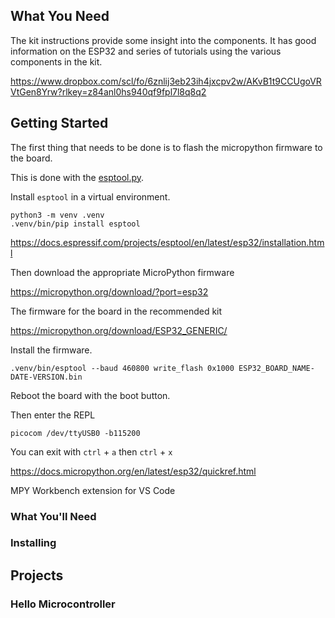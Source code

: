 
## What You Need

The kit instructions provide some insight into the components. It has good information on the ESP32 and series of tutorials using the various components in the kit.

https://www.dropbox.com/scl/fo/6znlij3eb23ih4jxcpv2w/AKvB1t9CCUgoVRVtGen8Yrw?rlkey=z84anl0hs940qf9fpl7l8q8q2

## Getting Started

The first thing that needs to be done is to flash the micropython firmware to the board.

This is done with the [esptool.py]().

Install `esptool` in a virtual environment.

```
python3 -m venv .venv
.venv/bin/pip install esptool
```

https://docs.espressif.com/projects/esptool/en/latest/esp32/installation.html

Then download the appropriate MicroPython firmware

https://micropython.org/download/?port=esp32

The firmware for the board in the recommended kit

https://micropython.org/download/ESP32_GENERIC/

Install the firmware.

```
.venv/bin/esptool --baud 460800 write_flash 0x1000 ESP32_BOARD_NAME-DATE-VERSION.bin
```

Reboot the board with the boot button.

Then enter the REPL

```
picocom /dev/ttyUSB0 -b115200
```

You can exit with `ctrl` + `a` then `ctrl` + `x`

https://docs.micropython.org/en/latest/esp32/quickref.html

MPY Workbench extension for VS Code

### What You'll Need

### Installing


## Projects

### Hello Microcontroller

